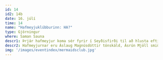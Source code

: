 ```yaml
---
id: 14
id2: 14b
date: 16. júlí
time: 14
name: "Hafmeyjuklúbburinn: HA?"
type: Gjörningur
where: Saman Sauna
descr1: Þrjár hafmeyjur koma sér fyrir í Seyðisfirði til að hlusta eftir sögum bæjarbúa um fyrirhugað fiskeldi í firðinum. Hvað er sjókvíaeldi fyrir þér? Hvað er hafið fyrir þér? Hvert er samband þitt við hafið? Hver er framtíð hafsins? Sögur verða dregnar upp úr bæjarbúum og hljóð upp úr hafinu, óminu endurvarpað um bæinn. Kannski straumar settir í streymi, búum til læti.
descr2: Hafmeyjurnar eru Áslaug Magnúsdóttir tónskáld, Ásrún Mjöll smiður, aktívisti og sveitastjórnarmeðlimur og Perla Gísladóttir sjálfbærniarkitekt og haffræðilistakona. 
img: '/images/eventindex/mermaidsclub.jpg'
---
```

